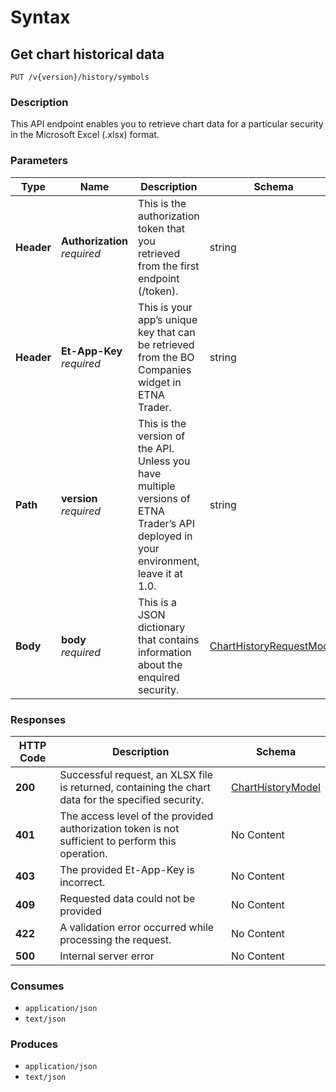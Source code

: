 # Syntax

## Get chart historical data

```
PUT /v{version}/history/symbols
```

### Description

This API endpoint enables you to retrieve chart data for a particular security in the Microsoft Excel (.xlsx) format.

### Parameters

| Type       | Name                                                         | Description                                                                                                                           | Schema                                                                                         | Default |
| ---------- | ------------------------------------------------------------ | ------------------------------------------------------------------------------------------------------------------------------------- | ---------------------------------------------------------------------------------------------- | ------- |
| **Header** | <p><strong>Authorization</strong>  <br><em>required</em></p> | This is the authorization token that you retrieved from the first endpoint (/token).                                                  | string                                                                                         |         |
| **Header** | <p><strong>Et-App-Key</strong>  <br><em>required</em></p>    | This is your app’s unique key that can be retrieved from the BO Companies widget in ETNA Trader.                                      | string                                                                                         |         |
| **Path**   | <p><strong>version</strong>  <br><em>required</em></p>       | This is the version of the API. Unless you have multiple versions of ETNA Trader’s API deployed in your environment, leave it at 1.0. | string                                                                                         | `"1"`   |
| **Body**   | <p><strong>body</strong>  <br><em>required</em></p>          | This is a JSON dictionary that contains information about the enquired security.                                                      | [ChartHistoryRequestModel](historicaltradedata\_getchartbasicdata.md#charthistoryrequestmodel) |         |

### Responses

| HTTP Code | Description                                                                                         | Schema                                                                           |
| --------- | --------------------------------------------------------------------------------------------------- | -------------------------------------------------------------------------------- |
| **200**   | Successful request, an XLSX file is returned, containing the chart data for the specified security. | [ChartHistoryModel](historicaltradedata\_getchartbasicdata.md#charthistorymodel) |
| **401**   | The access level of the provided authorization token is not sufficient to perform this operation.   | No Content                                                                       |
| **403**   | The provided Et-App-Key is incorrect.                                                               | No Content                                                                       |
| **409**   | Requested data could not be provided                                                                | No Content                                                                       |
| **422**   | A validation error occurred while processing the request.                                           | No Content                                                                       |
| **500**   | Internal server error                                                                               | No Content                                                                       |

### Consumes

* `application/json`
* `text/json`

### Produces

* `application/json`
* `text/json`
